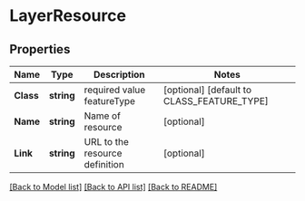 # LayerResource

## Properties
Name | Type | Description | Notes
------------ | ------------- | ------------- | -------------
**Class** | **string** | required value featureType | [optional] [default to CLASS_FEATURE_TYPE]
**Name** | **string** | Name of resource | [optional] 
**Link** | **string** | URL to the resource definition | [optional] 

[[Back to Model list]](../README.md#documentation-for-models) [[Back to API list]](../README.md#documentation-for-api-endpoints) [[Back to README]](../README.md)


